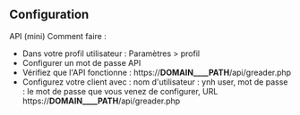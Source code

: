 ## Configuration

API (mini) Comment faire :
* Dans votre profil utilisateur : Paramètres > profil
* Configurer un mot de passe API
* Vérifiez que l'API fonctionne : https://__DOMAIN____PATH__/api/greader.php
* Configurez votre client avec : nom d'utilisateur : ynh user, mot de passe : le mot de passe que vous venez de configurer, URL https://__DOMAIN____PATH__/api/greader.php
